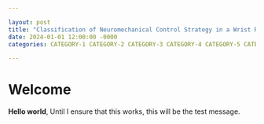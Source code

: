 ```yaml
---

layout: post
title: "Classification of Neuromechanical Control Strategy in a Wrist Rotation Task"
date: 2024-01-01 12:00:00 -0000
categories: CATEGORY-1 CATEGORY-2 CATEGORY-3 CATEGORY-4 CATEGORY-5 CATEGORY-6

---
```

# Welcome

**Hello world**, Until I ensure that this works, this will be the test message.
